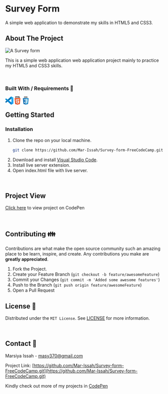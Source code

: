 # Survey Form
A simple web application to demonstrate my skills in HTML5 and CSS3.

## About The Project

![A Survey form](https://res.cloudinary.com/dytnpjxrd/image/upload/v1617069569/My%20Website%20Projects/survey_form_u2pma0.png)

This is a simple web application web application project mainly to practice my HTML5 and CSS3 skills.

<br>

### Built With / Requirements :construction_worker:
<img align="left" alt="Visual Studio Code" width="26px" src="https://raw.githubusercontent.com/github/explore/80688e429a7d4ef2fca1e82350fe8e3517d3494d/topics/visual-studio-code/visual-studio-code.png" />
<img align="left" alt="HTML5" width="26px" src="https://raw.githubusercontent.com/github/explore/80688e429a7d4ef2fca1e82350fe8e3517d3494d/topics/html/html.png" />
<img align="left" alt="CSS3" width="26px" src="https://raw.githubusercontent.com/github/explore/80688e429a7d4ef2fca1e82350fe8e3517d3494d/topics/css/css.png" />


<br>

<!-- GETTING STARTED -->

## Getting Started

### Installation

1. Clone the repo on your local machine.
   ```sh
   git clone https://github.com/Mar-Issah/Survey-form-FreeCodeCamp.git
   ```
2. Download and install [Visual Studio Code](https://code.visualstudio.com/).
3. Install live server extension.
4. Open index.html file with live server.


<br>

<!-- USAGE EXAMPLES -->

## Project View

[Click here](https://codepen.io/marsiya-issah/full/OJXdEWz) to view project on CodePen


<br>
<!-- CONTRIBUTING -->

## Contributing :family:

Contributions are what make the open source community such an amazing place to be learn, inspire, and create. Any contributions you make are **greatly appreciated**.

1. Fork the Project.
2. Create your Feature Branch (`git checkout -b feature/awesomeFeature`)
3. Commit your Changes (`git commit -m 'Added some awesome features'`)
4. Push to the Branch (`git push origin feature/awesomeFeature`)
5. Open a Pull Request
   <br>

<!-- LICENSE -->

## License :page_facing_up:

Distributed under the `MIT License`. See [LICENSE](https://choosealicense.com/licenses/mit/) for more information.

<!-- CONTACT -->

<br>

## Contact :e-mail:

Marsiya Issah - masy370@gmail.com

Project Link: [https://github.com/Mar-Issah/Survey-form-FreeCodeCamp.git](https://github.com/Mar-Issah/Survey-form-FreeCodeCamp.git)

Kindly check out more of my projects in [CodePen](https://codepen.io/your-work/)


